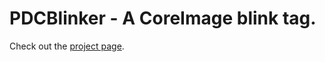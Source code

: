 PDCBlinker - A CoreImage blink tag.
===================================

Check out the [project page](http://mudphone.github.com/PDCBlinker/).